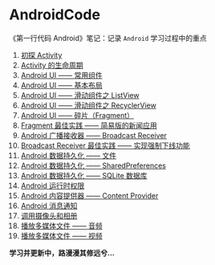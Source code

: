 # AndroidCode

《第一行代码 Android》笔记：记录 `Android` 学习过程中的重点

1. [初探 Activity](https://github.com/mnichangxin/AndroidCode/tree/master/ActivityTest)
2. [Activity 的生命周期](https://github.com/mnichangxin/AndroidCode/tree/master/ActivityLifeCycleTest)
3. [Android UI —— 常用组件](https://github.com/mnichangxin/AndroidCode/tree/master/UIWidgetTest)
4. [Android UI —— 基本布局](https://github.com/mnichangxin/AndroidCode/tree/master/UILayoutTest)
5. [Android UI —— 滑动组件之 ListView](https://github.com/mnichangxin/AndroidCode/tree/master/ListViewTest)
6. [Android UI —— 滑动组件之 RecyclerView](https://github.com/mnichangxin/AndroidCode/tree/master/RecyclerViewTest)
7. [Android UI —— 碎片（Fragment）](https://github.com/mnichangxin/AndroidCode/tree/master/FragmentTest)
8. [Fragment 最佳实践 —— 简易版的新闻应用](https://github.com/mnichangxin/AndroidCode/tree/master/FragmentBestPractice)
9. [Android 广播接收器 —— Broadcast Receiver](https://github.com/mnichangxin/AndroidCode/tree/master/BroadcastTest)
10. [Broadcast Receiver 最佳实践 —— 实现强制下线功能](https://github.com/mnichangxin/AndroidCode/tree/master/BroadcastBestPractice)
11. [Android 数据持久化 —— 文件](https://github.com/mnichangxin/AndroidCode/tree/master/FilePersistenceTest)
12. [Android 数据持久化 —— SharedPreferences](https://github.com/mnichangxin/AndroidCode/tree/master/SharedPreferencesTest)
13. [Android 数据持久化 —— SQLite 数据库](https://github.com/mnichangxin/AndroidCode/tree/master/DatabaseTest)
14. [Android 运行时权限](https://github.com/mnichangxin/AndroidCode/tree/master/RuntimePermissionTest)
15. [Android 内容提供器 —— Content Provider](https://github.com/mnichangxin/AndroidCode/tree/master/ProviderTest)
16. [Android 消息通知](https://github.com/mnichangxin/AndroidCode/tree/master/NotificationTest)
17. [调用摄像头和相册](https://github.com/mnichangxin/AndroidCode/tree/master/CameraAlbumTest)
18. [播放多媒体文件 —— 音频](https://github.com/mnichangxin/AndroidCode/tree/master/PlayAudioTest)
19. [播放多媒体文件 —— 视频](http://7xr2ek.com1.z0.glb.clouddn.com/image/jpg/android-play-video.png)

**学习并更新中，路漫漫其修远兮...**